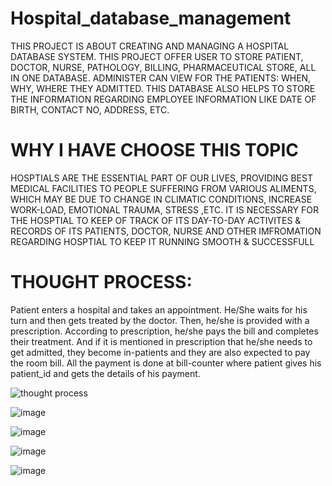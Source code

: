# Hospital_database_management
THIS PROJECT IS ABOUT CREATING AND MANAGING A HOSPITAL DATABASE SYSTEM. THIS PROJECT OFFER USER TO STORE PATIENT, DOCTOR, NURSE, PATHOLOGY, BILLING, PHARMACEUTICAL STORE, ALL IN ONE DATABASE. ADMINISTER CAN VIEW FOR THE PATIENTS: WHEN, WHY, WHERE THEY ADMITTED. THIS DATABASE ALSO HELPS TO STORE THE INFORMATION REGARDING EMPLOYEE INFORMATION LIKE DATE OF BIRTH, CONTACT NO, ADDRESS, ETC.

# WHY I HAVE CHOOSE THIS TOPIC
HOSPTIALS ARE THE ESSENTIAL PART OF OUR LIVES,
PROVIDING BEST MEDICAL FACILITIES TO PEOPLE
SUFFERING FROM VARIOUS ALIMENTS, WHICH MAY BE
DUE TO CHANGE IN CLIMATIC CONDITIONS, INCREASE
WORK-LOAD, EMOTIONAL TRAUMA, STRESS ,ETC. IT IS
NECESSARY FOR THE HOSPTIAL TO KEEP OF TRACK OF
ITS DAY-TO-DAY ACTIVITES & RECORDS OF ITS
PATIENTS, DOCTOR, NURSE AND OTHER IMFROMATION
REGARDING HOSPTIAL TO KEEP IT RUNNING SMOOTH &
SUCCESSFULL

# THOUGHT PROCESS:
Patient enters a hospital and takes an appointment. He/She waits for his turn and then gets treated by the doctor. Then, he/she is provided with a prescription. According to prescription, he/she pays the bill and completes their treatment. And if it is mentioned in prescription that he/she needs to get admitted, they become in-patients and they are also expected to pay the room bill. All the payment is done at bill-counter where patient gives his patient_id and gets the details of his payment.

![thought process](https://user-images.githubusercontent.com/77541469/182455405-0b7508af-8cf1-44ac-a64b-2d5d0c9b9e22.jpg)

![image](https://user-images.githubusercontent.com/77541469/182455592-1d5a0a98-af0c-4fe8-ad4f-c9e23ad2bb01.png)

![image](https://user-images.githubusercontent.com/77541469/182455678-250c15ac-7bf1-4c68-888b-be92275b1261.png)

![image](https://user-images.githubusercontent.com/77541469/182455732-6ecadcfd-a539-487f-aa0b-2171d16fa513.png)

![image](https://user-images.githubusercontent.com/77541469/182455855-e40ada23-f933-4313-8bed-cd9fceed25e2.png)

